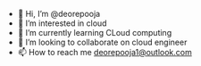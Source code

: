 - 👋 Hi, I’m @deorepooja
- 👀 I’m interested in cloud
- 🌱 I’m currently learning CLoud computing
- 💞️ I’m looking to collaborate on cloud engineer
- 📫 How to reach me deorepooja1@outlook.com

<!---
deorepooja/deorepooja is a ✨ special ✨ repository because its `README.md` (this file) appears on your GitHub profile.
You can click the Preview link to take a look at your changes.
--->
